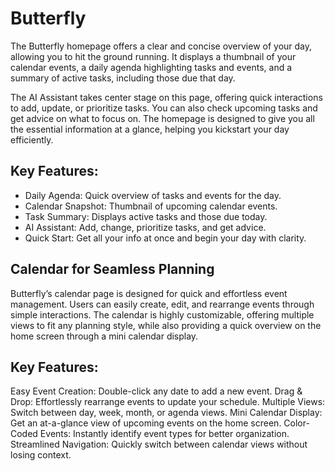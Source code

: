 # Butterfly

The Butterfly homepage offers a clear and concise overview of your day, allowing you to hit the ground running. It displays a thumbnail of your calendar events, a daily agenda highlighting tasks and events, and a summary of active tasks, including those due that day.

The AI Assistant takes center stage on this page, offering quick interactions to add, update, or prioritize tasks. You can also check upcoming tasks and get advice on what to focus on. The homepage is designed to give you all the essential information at a glance, helping you kickstart your day efficiently.

## Key Features:

- Daily Agenda: Quick overview of tasks and events for the day.
- Calendar Snapshot: Thumbnail of upcoming calendar events.
- Task Summary: Displays active tasks and those due today.
- AI Assistant: Add, change, prioritize tasks, and get advice.
- Quick Start: Get all your info at once and begin your day with clarity.

## Calendar for Seamless Planning

Butterfly’s calendar page is designed for quick and effortless event management. Users can easily create, edit, and rearrange events through simple interactions. The calendar is highly customizable, offering multiple views to fit any planning style, while also providing a quick overview on the home screen through a mini calendar display.

## Key Features:

Easy Event Creation: Double-click any date to add a new event.
Drag & Drop: Effortlessly rearrange events to update your schedule.
Multiple Views: Switch between day, week, month, or agenda views.
Mini Calendar Display: Get an at-a-glance view of upcoming events on the home screen.
Color-Coded Events: Instantly identify event types for better organization.
Streamlined Navigation: Quickly switch between calendar views without losing context.